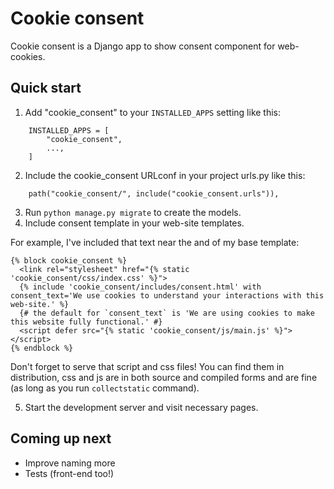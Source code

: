# Cookie consent

Cookie consent is a Django app to show consent component for web-cookies.

## Quick start

1. Add "cookie\_consent" to your `INSTALLED_APPS` setting like this:
```
    INSTALLED_APPS = [
        "cookie_consent",
        ...,
    ]
```
2. Include the cookie\_consent URLconf in your project urls.py like this:
```
    path("cookie_consent/", include("cookie_consent.urls")),
```
3. Run `python manage.py migrate` to create the models.
4. Include consent template in your web-site templates.
  
  For example, I've included that text near the and of my base template:

  ```
  {% block cookie_consent %}
    <link rel="stylesheet" href="{% static 'cookie_consent/css/index.css' %}">
    {% include 'cookie_consent/includes/consent.html' with consent_text='We use cookies to understand your interactions with this web-site.' %}
    {# the default for `consent_text` is 'We are using cookies to make this website fully functional.' #}
    <script defer src="{% static 'cookie_consent/js/main.js' %}"></script>
  {% endblock %}
  ```

  Don't forget to serve that script and css files! You can find them in distribution, css and js are in both source and compiled forms and are fine (as long as you run `collectstatic` command).

5. Start the development server and visit necessary pages.

## Coming up next

- Improve naming more
- Tests (front-end too!)
